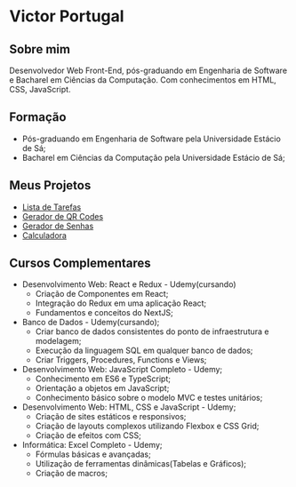# Victor Portugal

## Sobre mim
Desenvolvedor Web Front-End, pós-graduando em Engenharia de Software e Bacharel em Ciências da Computação. Com conhecimentos em HTML, CSS, JavaScript.

## Formação
* Pós-graduando em Engenharia de Software pela Universidade Estácio de Sá;
* Bacharel em Ciências da Computação pela Universidade Estácio de Sá;

## Meus Projetos
* <a href="https://victorportugal8.github.io/lista-tarefas/" target="_blank">Lista de Tarefas</a>
* <a href="https://victorportugal8.github.io/gerador-qr-code/" target="_blank">Gerador de QR Codes</a>
* <a href="https://victorportugal8.github.io/gerador-senhas/" target="_blank">Gerador de Senhas</a>
* <a href="https://victorportugal8.github.io/calculadoraJS/" target="_blank">Calculadora</a>

## Cursos Complementares
* Desenvolvimento Web: React e Redux - Udemy(cursando)
    * Criação de Componentes em React;
    * Integração do Redux em uma aplicação React;
    * Fundamentos e conceitos do NextJS;
* Banco de Dados - Udemy(cursando);
    * Criar banco de dados consistentes do ponto de infraestrutura e modelagem;
    * Execução da linguagem SQL em qualquer banco de dados;
    * Criar Triggers, Procedures, Functions e Views;
* Desenvolvimento Web: JavaScript Completo - Udemy;
    * Conhecimento em ES6 e TypeScript;
    * Orientação a objetos em JavaScript;
    * Conhecimento básico sobre o modelo MVC e testes unitários;
* Desenvolvimento Web: HTML, CSS e JavaScript - Udemy;
    * Criação de sites estáticos e responsivos;
    * Criação de layouts complexos utilizando Flexbox e CSS Grid;
    * Criação de efeitos com CSS;
* Informática: Excel Completo - Udemy;
    * Fórmulas básicas e avançadas;
    * Utilização de ferramentas dinâmicas(Tabelas e Gráficos);
    * Criação de macros;
